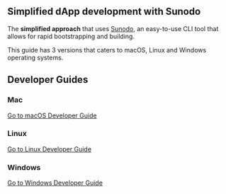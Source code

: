 ## Simplified dApp development with Sunodo

The  **simplified approach** that uses [Sunodo](docs.sunodo.io), an easy-to-use CLI tool that allows for rapid bootstrapping and building. 

This guide has 3 versions that caters to macOS, Linux and Windows operating systems. 

## Developer Guides

### Mac

[Go to macOS Developer Guide](mac.md)

### Linux

[Go to Linux Developer Guide](linux.md)

### Windows

[Go to Windows Developer Guide](windows.md)